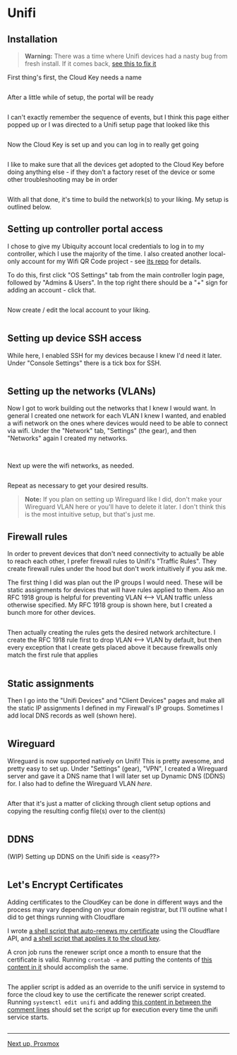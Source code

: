 # Unifi


## Installation


> **Warning:** There was a time where Unifi devices had a nasty bug from fresh install. If it comes back, [see this to fix it](https://community.ui.com/questions/USG-not-advertising-default-gateway/08ac3059-d4b0-4860-889c-d69c1bd3e7e4)


First thing's first, the Cloud Key needs a name


<img src="images/unifi_ui/00_name_cloud_key.png" alt="" />


After a little while of setup, the portal will be ready


<img src="images/unifi_ui/01_set_up_cloud_key.png" alt="" />


I can't exactly remember the sequence of events, but I think this page either popped up or I was directed to a Unifi setup page that looked like this


<img src="images/unifi_ui/02_manage_gateway.png" alt="" />


Now the Cloud Key is set up and you can log in to really get going


<img src="images/unifi_ui/03_log_in_to_cloud_key.png" alt="" />


I like to make sure that all the devices get adopted to the Cloud Key before doing anything else - if they don't a factory reset of the device or some other troubleshooting may be in order


<img src="images/unifi_ui/04_adopt_all_devices.png" alt="" />


With all that done, it's time to build the network(s) to your liking. My setup is outlined below.


## Setting up controller portal access


I chose to give my Ubiquity account local credentials to log in to my controller, which I use the majority of the time. I also created another local-only account for my Wifi QR Code project - see [its repo](https://github.com/kmanc/wifi_qr) for details. 


To do this, first click "OS Settings" tab from the main controller login page, followed by "Admins & Users". In the top right there should be a "+" sign for adding an account - click that.


<img src="images/unifi_ui/05_create_local_account.png" alt="" />


Now create / edit the local account to your liking.


<img src="images/unifi_ui/06_account_creation_continued.png" alt="" />


## Setting up device SSH access


While here, I enabled SSH for my devices because I knew I'd need it later. Under "Console Settings" there is a tick box for SSH.


<img src="images/unifi_ui/07_enable_ssh.png" alt="" />


## Setting up the networks (VLANs)


Now I got to work building out the networks that I knew I would want. In general I created one network for each VLAN I knew I wanted, and enabled a wifi network on the ones where devices would need to be able to connect via wifi. Under the "Network" tab, "Settings" (the gear), and then "Networks" again I created my networks.


<img src="images/unifi_ui/08_create_first_network.png" alt="" />


<img src="images/unifi_ui/09_network_creation_continued.png" alt="" />


Next up were the wifi networks, as needed.


<img src="images/unifi_ui/10_create_first_wifi.png" alt="" />


Repeat as necessary to get your desired results.


> **Note:** If you plan on setting up Wireguard like I did, don't make your Wireguard VLAN here or you'll have to delete it later. I don't think this is the most intuitive setup, but that's just me.


## Firewall rules


In order to prevent devices that don't need connectivity to actually be able to reach each other, I prefer firewall rules to Unifi's "Traffic Rules". They create firewall rules under the hood but don't work intuitively if you ask me.


The first thing I did was plan out the IP groups I would need. These will be static assignments for devices that will have rules applied to them. Also an RFC 1918 group is helpful for preventing VLAN <--> VLAN traffic unless otherwise specified. My RFC 1918 group is shown here, but I created a bunch more for other devices.


<img src="images/unifi_ui/11_rfc_1918_group.png" alt="" />


Then actually creating the rules gets the desired network architecture. I create the RFC 1918 rule first to drop VLAN <--> VLAN by default, but then every exception that I create gets placed above it because firewalls only match the first rule that applies


<img src="images/unifi_ui/12_firewall_rule.png" alt="" />


## Static assignments


Then I go into the "Unifi Devices" and "Client Devices" pages and make all the static IP assignments I defined in my Firewall's IP groups. Sometimes I add local DNS records as well (shown here).


<img src="images/unifi_ui/13_controller_hostname.png" alt="" />


## Wireguard


Wireguard is now supported natively on Unifi! This is pretty awesome, and pretty easy to set up. Under "Settings" (gear), "VPN", I created a Wireguard server and gave it a DNS name that I will later set up Dynamic DNS (DDNS) for. I also had to define the Wireguard VLAN _here_.


<img src="images/unifi_ui/14_wireguard_server_setup.png" alt="" />


After that it's just a matter of clicking through client setup options and copying the resulting config file(s) over to the client(s)


<img src="images/unifi_ui/15_wireguard_client_setup.png" alt="" />


## DDNS


(WIP) Setting up DDNS on the Unifi side is <easy??>


<img src="images/unifi_ui/16_WIP.png" alt="" />


## Let's Encrypt Certificates


Adding certificates to the CloudKey can be done in different ways and the process may vary depending on your domain registrar, but I'll outline what I did to get things running with Cloudflare

I wrote [a shell script that auto-renews my certificate](https://github.com/kmanc/unifi_network_setup/blob/main/scripts/cloudflare_lets_encrypt_renewer.sh) using the Cloudflare API, and [a shell script that applies it to the cloud key](https://github.com/kmanc/unifi_network_setup/blob/main/scripts/lets_encrypt_certificate_applier.sh). 

A cron job runs the renewer script once a month to ensure that the certificate is valid. Running `crontab -e` and putting the contents of [this content in it](https://github.com/kmanc/unifi_network_setup/blob/main/scripts/cloud_key_cronjob) should accomplish the same.

<img src="images/unifi_ssh/00_cronjob_cert_stuff.png" alt="" />

The applier script is added as an override to the unifi service in systemd to force the cloud key to use the certificate the renewer script created. Running `systemctl edit unifi` and adding [this content in between the comment lines](https://github.com/kmanc/unifi_network_setup/blob/main/scripts/certificate_apply_override) should set the script up for execution every time the unifi service starts.

<img src="images/unifi_ssh/01_systemd_override.png" alt="" />

---
[Next up, Proxmox](https://kmanc.github.io/unifi_network_setup/proxmox.html)
